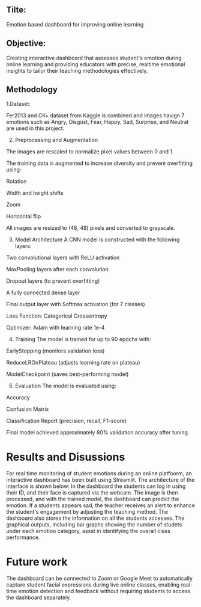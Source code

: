## Tilte: 
Emotion based dashboard for improving online learning
## Objective: 
Creating interactive dashboard that assesses student's emotion during online learning and providing educators with precise, realtime emotional insights to tailor their teaching methodologies effectively.

## Methodology

1.Dataset:

Fer2013 and CK+ dataset from Kaggle is combined and images havign 7 emotions such as Angry, Disgust, Fear, Happy, Sad, Surprise, and Neutral are used in this project.

2. Preprocessing and Augmentation

The images are rescaled to normalize pixel values between 0 and 1.

The training data is augmented to increase diversity and prevent overfitting using:

Rotation

Width and height shifts

Zoom

Horizontal flip

All images are resized to (48, 48) pixels and converted to grayscale.

3. Model Architecture
A CNN model is constructed with the following layers:

Two convolutional layers with ReLU activation

MaxPooling layers after each convolution

Dropout layers (to prevent overfitting)

A fully connected dense layer

Final output layer with Softmax activation (for 7 classes)

Loss Function: Categorical Crossentropy

Optimizer: Adam with learning rate 1e-4

4. Training
The model is trained for up to 90 epochs with:

EarlyStopping (monitors validation loss)

ReduceLROnPlateau (adjusts learning rate on plateau)

ModelCheckpoint (saves best-performing model)

5. Evaluation
The model is evaluated using:

Accuracy

Confusion Matrix

Classification Report (precision, recall, F1-score)

Final model achieved approximately 80% validation accuracy after tuning.

# Results and Disussions
For real time monitoring of student emotions during an online platfoorm, an interactive dashboard has been built using Streamlit. The architecture of the interface is shown below:
In the dashboard the students can log in using their ID, and their face is captured via the webcam. The image is then processed, and with the trained model, the dashboard can predict the emotion. If a students appears sad, the teacher receives an alert to enhance the student's engagement by adjusting the teaching method. The dashboard also stores the information on all the students accesses. The graphical outputs, including bar graphs showing the number of studets under each emotion category, assst  in identifying the overall class performance.

# Future work
The dashboard can be connected to Zoom or Google Meet to automatically capture student facial expressions during live online classes, enabling real-time emotion detection and feedback without requiring students to access the dashboard separately.

